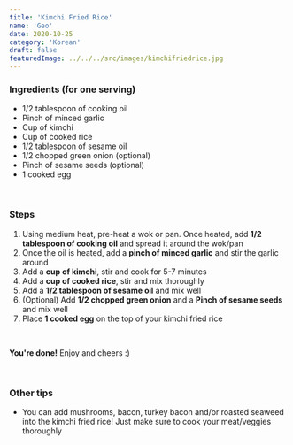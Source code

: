 ```yaml
---
title: 'Kimchi Fried Rice'
name: 'Geo'
date: 2020-10-25
category: 'Korean'
draft: false
featuredImage: ../../../src/images/kimchifriedrice.jpg
---
```


### Ingredients (for one serving)
- 1/2 tablespoon of cooking oil
- Pinch of minced garlic
- Cup of kimchi
- Cup of cooked rice
- 1/2 tablespoon of sesame oil
- 1/2 chopped green onion (optional)
- Pinch of sesame seeds (optional)
- 1 cooked egg

<br>

### Steps
1. Using medium heat, pre-heat a wok or pan. Once heated, add **1/2 tablespoon of cooking oil** and spread it around the wok/pan
2. Once the oil is heated, add a **pinch of minced garlic** and stir the garlic around
3. Add a **cup of kimchi**, stir and cook for 5-7 minutes
4. Add a **cup of cooked rice**, stir and mix thoroughly
5. Add a **1/2 tablespoon of sesame oil** and mix well
6. (Optional) Add **1/2 chopped green onion** and a **Pinch of sesame seeds** and mix well
7. Place **1 cooked egg** on the top of your kimchi fried rice

<br>

**You're done!** Enjoy and cheers :)

<br>

### Other tips
- You can add mushrooms, bacon, turkey bacon and/or roasted seaweed into the kimchi fried rice! Just make sure to cook your meat/veggies thoroughly